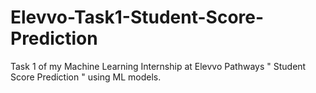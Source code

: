 # Elevvo-Task1-Student-Score-Prediction
Task 1 of my Machine Learning Internship at Elevvo Pathways " Student Score Prediction " using ML models.
